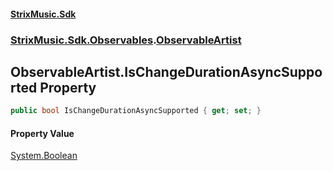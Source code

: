 #### [StrixMusic.Sdk](./index.md 'index')
### [StrixMusic.Sdk.Observables](./StrixMusic-Sdk-Observables.md 'StrixMusic.Sdk.Observables').[ObservableArtist](./StrixMusic-Sdk-Observables-ObservableArtist.md 'StrixMusic.Sdk.Observables.ObservableArtist')
## ObservableArtist.IsChangeDurationAsyncSupported Property
```csharp
public bool IsChangeDurationAsyncSupported { get; set; }
```
#### Property Value
[System.Boolean](https://docs.microsoft.com/en-us/dotnet/api/System.Boolean 'System.Boolean')  
